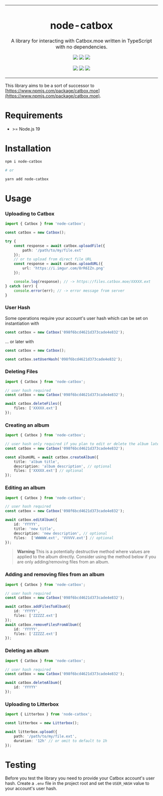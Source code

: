 <p align="center">
	<table>
		<tbody>
			<td align="center">
				<h1>node-catbox</h1>
				<p>A library for interacting with Catbox.moe written in TypeScript with no dependencies.</p>
				<p>
					<a href="https://www.npmjs.com/package/node-catbox"><img src="https://img.shields.io/npm/v/node-catbox?color=crimson&label=node-catbox&logo=npm"></a>
					<a href="https://www.npmjs.com/package/node-catbox"><img src="https://img.shields.io/npm/dt/node-catbox?color=crimson&logo=npm"></a>
					<a href="https://www.npmjs.com/package/node-catbox"><img src="https://img.shields.io/librariesio/release/npm/node-catbox?color=crimson&logo=npm"></a>
				</p>
				<p>
					<a href="https://github.com/depthbomb/node-catbox/releases/latest"><img src="https://img.shields.io/github/release-date/depthbomb/node-catbox.svg?label=Released&logo=github"></a>
					<a href="https://github.com/depthbomb/node-catbox/releases/latest"><img src="https://img.shields.io/github/release/depthbomb/node-catbox.svg?label=Stable&logo=github"></a>
					<a href="https://github.com/depthbomb/node-catbox"><img src="https://img.shields.io/github/repo-size/depthbomb/node-catbox.svg?label=Repo%20Size&logo=github"></a>
				</p>
				<img width="2000" height="0">
			</td>
		</tbody>
	</table>
</p>

This library aims to be a sort of successor to [https://www.npmjs.com/package/catbox.moe](https://www.npmjs.com/package/catbox.moe).

# Requirements

- \>= Node.js 19

# Installation

```sh
npm i node-catbox

# or

yarn add node-catbox
```

# Usage

### Uploading to Catbox

```ts
import { Catbox } from 'node-catbox';

const catbox = new Catbox();

try {
	const response = await catbox.uploadFile({
		path: '/path/to/my/file.ext'
	});
	// or to upload from direct file URL
	const response = await catbox.uploadURL({
		url: 'https://i.imgur.com/8rR6IZn.png'
	});

	console.log(response); // -> https://files.catbox.moe/XXXXX.ext
} catch (err) {
	console.error(err); // -> error message from server
}
```

### User Hash

Some operations require your account's user hash which can be set on instantiation with
```ts
const catbox = new Catbox('098f6bcd4621d373cade4e832');
```
... or later with
```ts
const catbox = new Catbox();

const catbox.setUserHash('098f6bcd4621d373cade4e832');
```

### Deleting Files

```ts
import { Catbox } from 'node-catbox';

// user hash required
const catbox = new Catbox('098f6bcd4621d373cade4e832');

await catbox.deleteFiles({
	files: ['XXXXX.ext']
});
```

### Creating an album

```ts
import { Catbox } from 'node-catbox';

// user hash only required if you plan to edit or delete the album later
const catbox = new Catbox('098f6bcd4621d373cade4e832');

const albumURL = await catbox.createAlbum({
	title: 'album title',
	description: 'album description', // optional
	files: ['XXXXX.ext'] // optional
});
```

### Editing an album

```ts
import { Catbox } from 'node-catbox';

// user hash required
const catbox = new Catbox('098f6bcd4621d373cade4e832');

await catbox.editAlbum({
	id: 'YYYYY',
	title: 'new title',
	description: 'new description', // optional
	files:  ['WWWWW.ext', 'VVVVV.ext'] // optional
});
```

> **Warning**
> This is a potentially destructive method where values are applied to the album directly. Consider using the method below if you are only adding/removing files from an album.

### Adding and removing files from an album

```ts
import { Catbox } from 'node-catbox';

// user hash required
const catbox = new Catbox('098f6bcd4621d373cade4e832');

await catbox.addFilesToAlbum({
	id: 'YYYYY',
	files: ['ZZZZZ.ext']
});
await catbox.removeFilesFromAlbum({
	id: 'YYYYY',
	files: ['ZZZZZ.ext']
});
```

### Deleting an album

```ts
import { Catbox } from 'node-catbox';

// user hash required
const catbox = new Catbox('098f6bcd4621d373cade4e832');

await catbox.deleteAlbum({
	id: 'YYYYY'
});
```

### Uploading to Litterbox

```ts
import { Litterbox } from 'node-catbox';

const litterbox = new Litterbox();

await litterbox.upload({
	path: '/path/to/my/file.ext',
	duration: '12h' // or omit to default to 1h
});
```

# Testing

Before you test the library you need to provide your Catbox account's user hash. Create a `.env` file in the project root and set the `USER_HASH` value to your account's user hash.

